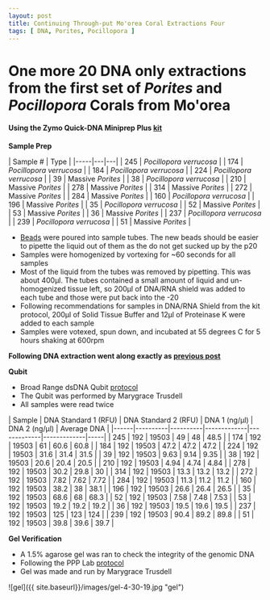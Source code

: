 ```yaml
---
layout: post
title: Continuing Through-put Mo'orea Coral Extractions Four
tags: [ DNA, Porites, Pocillopora ]
---
```

# One more 20 DNA only extractions from the first set of _Porites_ and _Pocillopora_ Corals from Mo'orea

#### Using the Zymo Quick-DNA Miniprep Plus [kit](https://github.com/meschedl/MESPutnam_Open_Lab_Notebook/blob/master/company-protocols/_d4068_d4069_quick-dna_miniprep_plus_kit.pdf)

**Sample Prep**

| Sample # | Type |
|-----|---|---|
| 245 | _Pocillopora verrucosa_ |
| 174 | _Pocillopora verrucosa_ |
| 184 | _Pocillopora verrucosa_ |
| 224 | _Pocillopora verrucosa_ |
| 39 | Massive _Porites_ |
| 38 | _Pocillopora verrucosa_ |
| 210 | Massive _Porites_ |
| 278 | Massive _Porites_ |
| 314 | Massive _Porites_ |
| 272 | Massive _Porites_ |
| 284 | Massive _Porites_ |
| 160 | _Pocillopora verrucosa_ |
| 196 | Massive _Porites_ |
| 35 | _Pocillopora verrucosa_ |
| 52 | Massive _Porites_ |
| 53 | Massive _Porites_ |
| 36 | Massive _Porites_ |
| 237 | _Pocillopora verrucosa_ |
| 239 | _Pocillopora verrucosa_ |
| 51 | Massive _Porites_ |


- [Beads](https://www.fishersci.com/shop/products/disruption-beads-0-5mm-yeast-1/50212143?searchHijack=true&searchTerm=50212143&searchType=RAPID&matchedCatNo=50212143) were poured into sample tubes. The new beads should be easier to pipette the liquid out of them as the do not get sucked up by the p20
- Samples were homogenized by vortexing for ~60 seconds for all samples
- Most of the liquid from the tubes was removed by pipetting. This was about 400µl. The tubes contained a small amount of liquid and un-homogenized tissue left, so 200µl of DNA/RNA shield was added to each tube and those were put back into the -20
- Following recommendations for samples in DNA/RNA Shield from the kit protocol, 200µl of Solid Tissue Buffer and 12µl of Proteinase K were added to each sample
- Samples were votexed, spun down, and incubated at 55 degrees C for 5 hours shaking at 600rpm


**Following DNA extraction went along exactly as [previous post](https://meschedl.github.io/MESPutnam_Open_Lab_Notebook/18-Moorea-Coral-Extractions/)**



**Qubit**

- Broad Range dsDNA Qubit [protocol](https://meschedl.github.io/MESPutnam_Open_Lab_Notebook/Qubit-Protocol/)
- The Qubit was performed by Marygrace Trusdell
- All samples were read twice

| Sample | DNA Standard 1 (RFU) | DNA Standard 2 (RFU) | DNA 1 (ng/µl) | DNA 2 (ng/µl) | Average DNA |
|------|----------|----------|-------------|-------------|-------------|-----|
| 245 | 192 | 19503 | 49 | 48 | 48.5 |
| 174 | 192 | 19503 | 61 | 60.6 | 60.8 |
| 184 | 192 | 19503 | 47.2 | 47.2 | 47.2 |
| 224 | 192 | 19503 | 31.6 | 31.4 | 31.5 |
| 39 | 192 | 19503 | 9.63 | 9.14 | 9.35 |
| 38 | 192 | 19503 | 20.6 | 20.4 | 20.5 |
| 210 | 192 | 19503 | 4.94 | 4.74 | 4.84 |
| 278 | 192 | 19503 | 30.2 | 29.8 | 30 |
| 314 | 192 | 19503 | 13.3 | 13.2 | 13.2 |
| 272 | 192 | 19503 | 7.82 | 7.62 | 7.72 |
| 284 | 192 | 19503 | 11.3 | 11.2 | 11.2 |
| 160 | 192 | 19503 | 38.2 | 38 | 38.1 |
| 196 | 192 | 19503 | 26.6 | 26.4 | 26.5 |
| 35 | 192 | 19503 | 68.6 | 68 | 68.3 |
| 52 | 192 | 19503 | 7.58 | 7.48 | 7.53 |
| 53 | 192 | 19503 | 19.2 | 19.2 | 19.2 |
| 36 | 192 | 19503 | 19.5 | 19.6 | 19.5 |
| 237 | 192 | 19503 | 125 | 123 | 124 |
| 239 | 192 | 19503 | 90.4 | 89.2 | 89.8 |
| 51 | 192 | 19503 | 39.8 | 39.6 | 39.7 |



**Gel Verification**

- A 1.5% agarose gel was ran to check the integrity of the genomic DNA
- Following the PPP Lab [protocol](https://meschedl.github.io/MESPutnam_Open_Lab_Notebook/Gel-Protocol/)
- Gel was made and run by Marygrace Trusdell

![gel]({{ site.baseurl}}/images/gel-4-30-19.jpg "gel")
